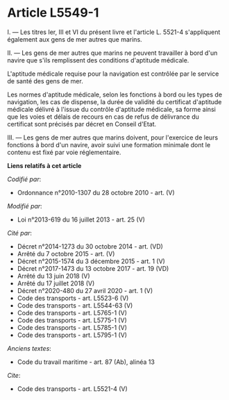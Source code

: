 # Article L5549-1

I. ― Les titres Ier, III et VI du présent livre et l'article L. 5521-4 s'appliquent également aux gens de mer autres que
marins. 

II. ― Les gens de mer autres que marins ne peuvent travailler à bord d'un navire que s'ils remplissent des conditions
d'aptitude médicale. 

L'aptitude médicale requise pour la navigation est contrôlée par le service de santé des gens de mer. 

Les normes d'aptitude médicale, selon les fonctions à bord ou les types de navigation, les cas de dispense, la durée de
validité du certificat d'aptitude médicale délivré à l'issue du contrôle d'aptitude médicale, sa forme ainsi que les voies et
délais de recours en cas de refus de délivrance du certificat sont précisés par décret en Conseil d'Etat. 

III. ― Les gens de mer autres que marins doivent, pour l'exercice de leurs fonctions à bord d'un navire, avoir suivi une
formation minimale dont le contenu est fixé par voie réglementaire.

**Liens relatifs à cet article**

_Codifié par_:

  - Ordonnance n°2010-1307 du 28 octobre 2010 - art. (V)

_Modifié par_:

  - Loi n°2013-619 du 16 juillet 2013 - art. 25 (V)

_Cité par_:

  - Décret n°2014-1273 du 30 octobre 2014 - art. (VD)
  - Arrêté du 7 octobre 2015 - art. (V)
  - Décret n°2015-1574 du 3 décembre 2015 - art. 1 (V)
  - Décret n°2017-1473 du 13 octobre 2017 - art. 19 (VD)
  - Arrêté du 13 juin 2018 (V)
  - Arrêté du 17 juillet 2018 (V)
  - Décret n°2020-480 du 27 avril 2020 - art. 1 (V)
  - Code des transports - art. L5523-6 (V)
  - Code des transports - art. L5544-63 (V)
  - Code des transports - art. L5765-1 (V)
  - Code des transports - art. L5775-1 (V)
  - Code des transports - art. L5785-1 (V)
  - Code des transports - art. L5795-1 (V)

_Anciens textes_:

  - Code du travail maritime - art. 87 (Ab), alinéa 13

_Cite_:

  - Code des transports - art. L5521-4 (V)
